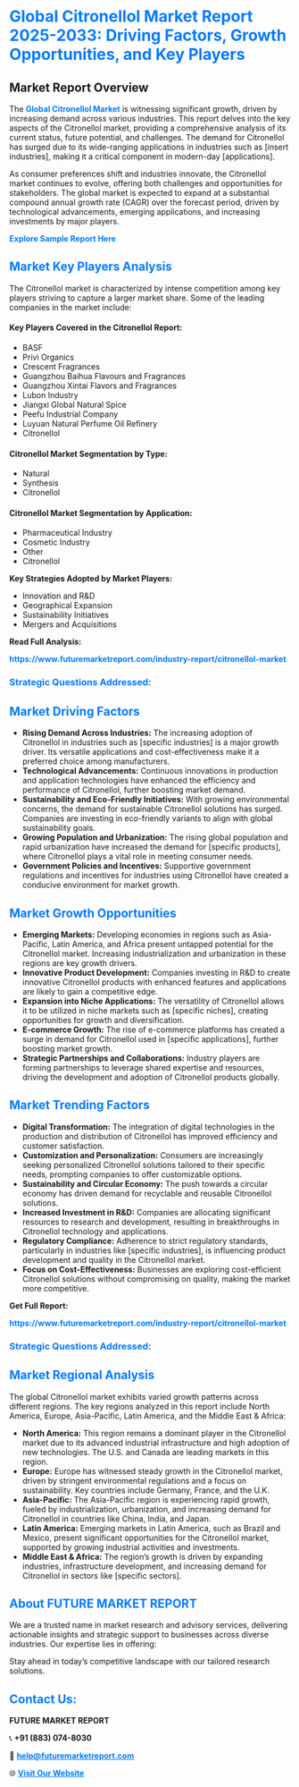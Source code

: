 <h1 style="color: #007BFF;">Global Citronellol Market Report 2025-2033: Driving Factors, Growth Opportunities, and Key Players</h1>

<section id="overview">
<h2>Market Report Overview</h2>
<p>The <a href="https://www.futuremarketreport.com/industry-report/citronellol-market" style="color: #007BFF; text-decoration: none;"><strong>Global Citronellol Market</strong></a> is witnessing significant growth, driven by increasing demand across various industries. This report delves into the key aspects of the Citronellol market, providing a comprehensive analysis of its current status, future potential, and challenges. The demand for Citronellol has surged due to its wide-ranging applications in industries such as [insert industries], making it a critical component in modern-day [applications].</p>
<p>As consumer preferences shift and industries innovate, the Citronellol market continues to evolve, offering both challenges and opportunities for stakeholders. The global market is expected to expand at a substantial compound annual growth rate (CAGR) over the forecast period, driven by technological advancements, emerging applications, and increasing investments by major players.</p>
</section>

<section id="overview">
<p><a href="https://www.futuremarketreport.com/request-sample/reportId=102086" style="color: #007BFF; text-decoration: none;"><strong>Explore Sample Report Here</strong></a></p>
</section>

<section id="key-players">
<h2 style="color: #007BFF;">Market Key Players Analysis</h2>
<p>The Citronellol market is characterized by intense competition among key players striving to capture a larger market share. Some of the leading companies in the market include:</p>
<h4>Key Players Covered in the Citronellol Report:</h4>
<ul><li>BASF</li><li>Privi Organics</li><li>Crescent Fragrances</li><li>Guangzhou Baihua Flavours and Fragrances</li><li>Guangzhou Xintai Flavors and Fragrances</li><li>Lubon Industry</li><li>Jiangxi Global Natural Spice</li><li>Peefu Industrial Company</li><li>Luyuan Natural Perfume Oil Refinery</li><li>Citronellol</li></ul>
<h4>Citronellol Market Segmentation by Type:</h4>
<ul><li>Natural</li><li>Synthesis</li><li>Citronellol</li></ul>

<h4>Citronellol Market Segmentation by Application:</h4>
<ul><li>Pharmaceutical Industry</li><li>Cosmetic Industry</li><li>Other</li><li>Citronellol</li></ul>
<p><strong>Key Strategies Adopted by Market Players:</strong></p>
<ul>
<li>Innovation and R&D</li>
<li>Geographical Expansion</li>
<li>Sustainability Initiatives</li>
<li>Mergers and Acquisitions</li>
</ul>
</section>

<section>
<p><strong>Read Full Analysis: </strong></p><a href="https://www.futuremarketreport.com/industry-report/citronellol-market" style="color: #007BFF; text-decoration: none;"><strong>https://www.futuremarketreport.com/industry-report/citronellol-market</strong></a>
<h3 style="color: #007BFF;">Strategic Questions Addressed:</h3>
</section>

<section id="driving-factors">
<h2 style="color: #007BFF;">Market Driving Factors</h2>
<ul>
<li><strong>Rising Demand Across Industries:</strong> The increasing adoption of Citronellol in industries such as [specific industries] is a major growth driver. Its versatile applications and cost-effectiveness make it a preferred choice among manufacturers.</li>
<li><strong>Technological Advancements:</strong> Continuous innovations in production and application technologies have enhanced the efficiency and performance of Citronellol, further boosting market demand.</li>
<li><strong>Sustainability and Eco-Friendly Initiatives:</strong> With growing environmental concerns, the demand for sustainable Citronellol solutions has surged. Companies are investing in eco-friendly variants to align with global sustainability goals.</li>
<li><strong>Growing Population and Urbanization:</strong> The rising global population and rapid urbanization have increased the demand for [specific products], where Citronellol plays a vital role in meeting consumer needs.</li>
<li><strong>Government Policies and Incentives:</strong> Supportive government regulations and incentives for industries using Citronellol have created a conducive environment for market growth.</li>
</ul>
</section>

<section id="growth-opportunities">
<h2 style="color: #007BFF;">Market Growth Opportunities</h2>
<ul>
<li><strong>Emerging Markets:</strong> Developing economies in regions such as Asia-Pacific, Latin America, and Africa present untapped potential for the Citronellol market. Increasing industrialization and urbanization in these regions are key growth drivers.</li>
<li><strong>Innovative Product Development:</strong> Companies investing in R&D to create innovative Citronellol products with enhanced features and applications are likely to gain a competitive edge.</li>
<li><strong>Expansion into Niche Applications:</strong> The versatility of Citronellol allows it to be utilized in niche markets such as [specific niches], creating opportunities for growth and diversification.</li>
<li><strong>E-commerce Growth:</strong> The rise of e-commerce platforms has created a surge in demand for Citronellol used in [specific applications], further boosting market growth.</li>
<li><strong>Strategic Partnerships and Collaborations:</strong> Industry players are forming partnerships to leverage shared expertise and resources, driving the development and adoption of Citronellol products globally.</li>
</ul>
</section>

<section id="trending-factors">
<h2 style="color: #007BFF;">Market Trending Factors</h2>
<ul>
<li><strong>Digital Transformation:</strong> The integration of digital technologies in the production and distribution of Citronellol has improved efficiency and customer satisfaction.</li>
<li><strong>Customization and Personalization:</strong> Consumers are increasingly seeking personalized Citronellol solutions tailored to their specific needs, prompting companies to offer customizable options.</li>
<li><strong>Sustainability and Circular Economy:</strong> The push towards a circular economy has driven demand for recyclable and reusable Citronellol solutions.</li>
<li><strong>Increased Investment in R&D:</strong> Companies are allocating significant resources to research and development, resulting in breakthroughs in Citronellol technology and applications.</li>
<li><strong>Regulatory Compliance:</strong> Adherence to strict regulatory standards, particularly in industries like [specific industries], is influencing product development and quality in the Citronellol market.</li>
<li><strong>Focus on Cost-Effectiveness:</strong> Businesses are exploring cost-efficient Citronellol solutions without compromising on quality, making the market more competitive.</li>
</ul>
</section>

<section>
<p><strong>Get Full Report: </strong></p><a href="https://www.futuremarketreport.com/industry-report/citronellol-market" style="color: #007BFF; text-decoration: none;"><strong>https://www.futuremarketreport.com/industry-report/citronellol-market</strong></a>
<h3 style="color: #007BFF;">Strategic Questions Addressed:</h3>
</section>


<section id="regional-analysis">
<h2 style="color: #007BFF;">Market Regional Analysis</h2>
<p>The global Citronellol market exhibits varied growth patterns across different regions. The key regions analyzed in this report include North America, Europe, Asia-Pacific, Latin America, and the Middle East & Africa:</p>
<ul>
<li><strong>North America:</strong> This region remains a dominant player in the Citronellol market due to its advanced industrial infrastructure and high adoption of new technologies. The U.S. and Canada are leading markets in this region.</li>
<li><strong>Europe:</strong> Europe has witnessed steady growth in the Citronellol market, driven by stringent environmental regulations and a focus on sustainability. Key countries include Germany, France, and the U.K.</li>
<li><strong>Asia-Pacific:</strong> The Asia-Pacific region is experiencing rapid growth, fueled by industrialization, urbanization, and increasing demand for Citronellol in countries like China, India, and Japan.</li>
<li><strong>Latin America:</strong> Emerging markets in Latin America, such as Brazil and Mexico, present significant opportunities for the Citronellol market, supported by growing industrial activities and investments.</li>
<li><strong>Middle East & Africa:</strong> The region’s growth is driven by expanding industries, infrastructure development, and increasing demand for Citronellol in sectors like [specific sectors].</li>
</ul>
</section>

<footer>
<h2 style="color: #007BFF;">About FUTURE MARKET REPORT</h2>
<p>We are a trusted name in market research and advisory services, delivering actionable insights and strategic support to businesses across diverse industries. Our expertise lies in offering:</p>

<p>Stay ahead in today’s competitive landscape with our tailored research solutions.</p>

<h2 style="color: #007BFF;">Contact Us:</h2>
<p><strong>FUTURE MARKET REPORT</strong></p>
<p>📞 <strong>+91 (883) 074-8030</strong></p>
<p>📧 <strong><a href="mailto:help@futuremarketreport.com" style="color: #007BFF;">help@futuremarketreport.com</a></strong></p>
<p>🌐 <strong><a href="https://www.futuremarketreport.com/" style="color: #007BFF;">Visit Our Website</a></strong></p>
</footer>